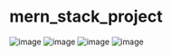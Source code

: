 # mern_stack_project

![image](https://github.com/RunTimeError02/mern_stack_project/assets/102181573/1b640dd0-78a3-46ad-8cae-e9c11d570cbf)
![image](https://github.com/RunTimeError02/mern_stack_project/assets/102181573/656b8c5f-1cda-4959-933c-c8d6fdca1543)
![image](https://github.com/RunTimeError02/mern_stack_project/assets/102181573/e7d0f9af-0bc6-4dc3-b054-9cfbc6f4d47e)
![image](https://github.com/RunTimeError02/mern_stack_project/assets/102181573/1c2241c4-bed2-4385-928f-b1285dd4c43d)



